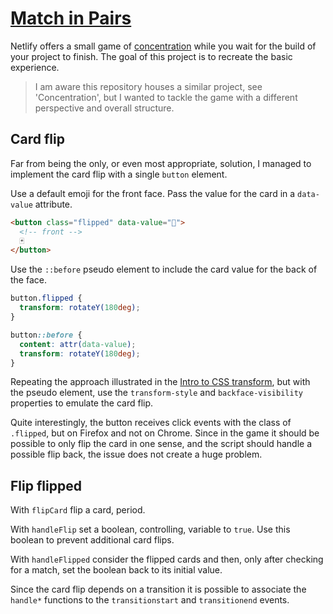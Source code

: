 # [Match in Pairs](https://svelte.dev/repl/dd0fee137f1643d6b685c1aa57c28468?version=3.49.0)

Netlify offers a small game of [concentration](<https://en.wikipedia.org/wiki/Concentration_(card_game)>) while you wait for the build of your project to finish. The goal of this project is to recreate the basic experience.

> I am aware this repository houses a similar project, see 'Concentration', but I wanted to tackle the game with a different perspective and overall structure.

## Card flip

Far from being the only, or even most appropriate, solution, I managed to implement the card flip with a single `button` element.

Use a default emoji for the front face. Pass the value for the card in a `data-value` attribute.

```html
<button class="flipped" data-value="🧡">
  <!-- front -->
  🃏
</button>
```

Use the `::before` pseudo element to include the card value for the back of the face.

```css
button.flipped {
  transform: rotateY(180deg);
}

button::before {
  content: attr(data-value);
  transform: rotateY(180deg);
}
```

Repeating the approach illustrated in the [Intro to CSS transform](https://3dtransforms.desandro.com/card-flip), but with the pseudo element, use the `transform-style` and `backface-visibility` properties to emulate the card flip.

Quite interestingly, the button receives click events with the class of `.flipped`, but on Firefox and not on Chrome. Since in the game it should be possible to only flip the card in one sense, and the script should handle a possible flip back, the issue does not create a huge problem.

## Flip flipped

With `flipCard` flip a card, period.

With `handleFlip` set a boolean, controlling, variable to `true`. Use this boolean to prevent additional card flips.

With `handleFlipped` consider the flipped cards and then, only after checking for a match, set the boolean back to its initial value.

Since the card flip depends on a transition it is possible to associate the `handle*` functions to the `transitionstart` and `transitionend` events.
